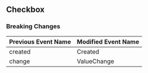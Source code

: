 ## Checkbox

### Breaking Changes

|Previous Event Name|Modified Event Name|
|-----------|-----------|
|created|Created|
|change|ValueChange|
